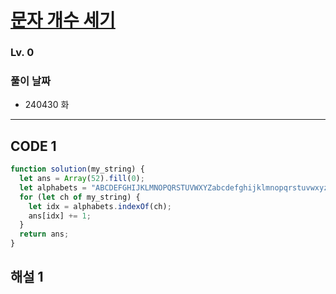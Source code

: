 # [문자 개수 세기](https://school.programmers.co.kr/learn/courses/30/lessons/181902)

### Lv. 0

### 풀이 날짜

- 240430 화

---

## CODE 1

```javascript
function solution(my_string) {
  let ans = Array(52).fill(0);
  let alphabets = "ABCDEFGHIJKLMNOPQRSTUVWXYZabcdefghijklmnopqrstuvwxyz";
  for (let ch of my_string) {
    let idx = alphabets.indexOf(ch);
    ans[idx] += 1;
  }
  return ans;
}
```

## 해설 1
